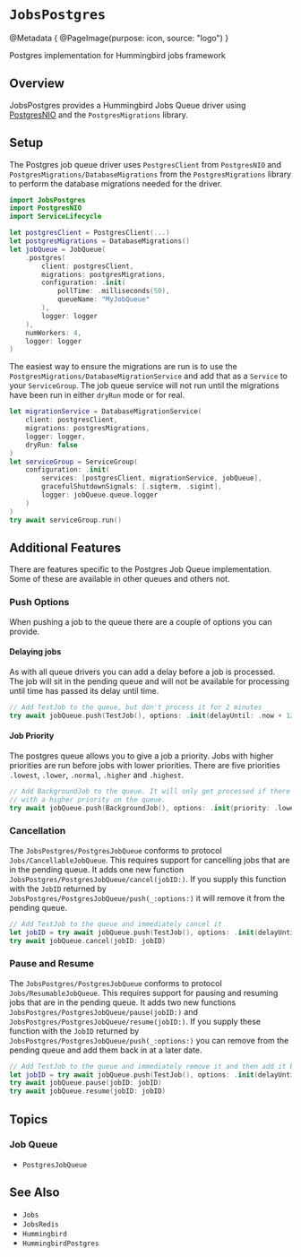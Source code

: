 # ``JobsPostgres``

@Metadata {
    @PageImage(purpose: icon, source: "logo")
}

Postgres implementation for Hummingbird jobs framework

## Overview

JobsPostgres provides a Hummingbird Jobs Queue driver using [PostgresNIO](https://api.vapor.codes/postgresnio/documentation/postgresnio/) and the ``PostgresMigrations`` library.

## Setup

The Postgres job queue driver uses `PostgresClient` from `PostgresNIO` and ``PostgresMigrations/DatabaseMigrations`` from the ``PostgresMigrations`` library to perform the database migrations needed for the driver.

```swift
import JobsPostgres
import PostgresNIO
import ServiceLifecycle

let postgresClient = PostgresClient(...)
let postgresMigrations = DatabaseMigrations()
let jobQueue = JobQueue(
    .postgres(
        client: postgresClient,
        migrations: postgresMigrations,
        configuration: .init(
            pollTime: .milliseconds(50),
            queueName: "MyJobQueue"
        ),
        logger: logger
    ), 
    numWorkers: 4, 
    logger: logger
)
```

The easiest way to ensure the migrations are run is to use the ``PostgresMigrations/DatabaseMigrationService`` and add that as a `Service` to your `ServiceGroup`. The job queue service will not run until the migrations have been run in either `dryRun` mode or for real.

```swift
let migrationService = DatabaseMigrationService(
    client: postgresClient,
    migrations: postgresMigrations,
    logger: logger,
    dryRun: false
)
let serviceGroup = ServiceGroup(
    configuration: .init(
        services: [postgresClient, migrationService, jobQueue],
        gracefulShutdownSignals: [.sigterm, .sigint],
        logger: jobQueue.queue.logger
    )
)
try await serviceGroup.run()
```

## Additional Features

There are features specific to the Postgres Job Queue implementation. Some of these are available in other queues and others not.

### Push Options

When pushing a job to the queue there are a couple of options you can provide. 

#### Delaying jobs

As with all queue drivers you can add a delay before a job is processed. The job will sit in the pending queue and will not be available for processing until time has passed its delay until time.

```swift
// Add TestJob to the queue, but don't process it for 2 minutes
try await jobQueue.push(TestJob(), options: .init(delayUntil: .now + 120))
```

#### Job Priority

The postgres queue allows you to give a job a priority. Jobs with higher priorities are run before jobs with lower priorities. There are five priorities `.lowest`, `.lower`, `.normal`, `.higher` and `.highest`. 

```swift
// Add BackgroundJob to the queue. It will only get processed if there are no jobs
// with a higher priority on the queue.
try await jobQueue.push(BackgroundJob(), options: .init(priority: .lowest))
```

### Cancellation

The ``JobsPostgres/PostgresJobQueue`` conforms to protocol ``Jobs/CancellableJobQueue``. This requires support for cancelling jobs that are in the pending queue. It adds one new function ``JobsPostgres/PostgresJobQueue/cancel(jobID:)``. If you supply this function with the `JobID` returned by ``JobsPostgres/PostgresJobQueue/push(_:options:)`` it will remove it from the pending queue. 

```swift
// Add TestJob to the queue and immediately cancel it
let jobID = try await jobQueue.push(TestJob(), options: .init(delayUntil: .now + 120))
try await jobQueue.cancel(jobID: jobID)
```

### Pause and Resume

The ``JobsPostgres/PostgresJobQueue`` conforms to protocol ``Jobs/ResumableJobQueue``. This requires support for pausing and resuming jobs that are in the pending queue. It adds two new functions ``JobsPostgres/PostgresJobQueue/pause(jobID:)`` and ``JobsPostgres/PostgresJobQueue/resume(jobID:)``. If you supply these function with the `JobID` returned by ``JobsPostgres/PostgresJobQueue/push(_:options:)`` you can remove from the pending queue and add them back in at a later date.

```swift
// Add TestJob to the queue and immediately remove it and then add it back to the queue
let jobID = try await jobQueue.push(TestJob(), options: .init(delayUntil: .now + 120))
try await jobQueue.pause(jobID: jobID)
try await jobQueue.resume(jobID: jobID)
```

## Topics

### Job Queue

- ``PostgresJobQueue``

## See Also

- ``Jobs``
- ``JobsRedis``
- ``Hummingbird``
- ``HummingbirdPostgres``
